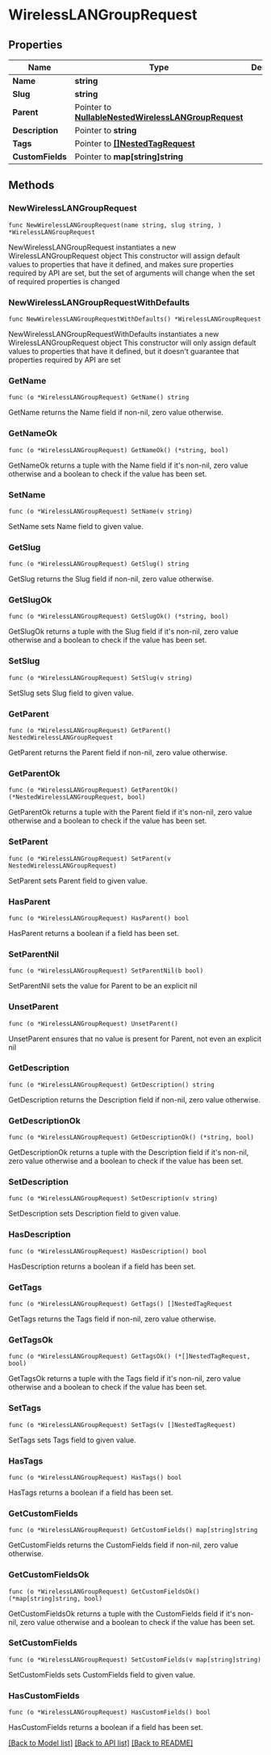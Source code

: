 # WirelessLANGroupRequest

## Properties

Name | Type | Description | Notes
------------ | ------------- | ------------- | -------------
**Name** | **string** |  | 
**Slug** | **string** |  | 
**Parent** | Pointer to [**NullableNestedWirelessLANGroupRequest**](NestedWirelessLANGroupRequest.md) |  | [optional] 
**Description** | Pointer to **string** |  | [optional] 
**Tags** | Pointer to [**[]NestedTagRequest**](NestedTagRequest.md) |  | [optional] 
**CustomFields** | Pointer to **map[string]string** |  | [optional] 

## Methods

### NewWirelessLANGroupRequest

`func NewWirelessLANGroupRequest(name string, slug string, ) *WirelessLANGroupRequest`

NewWirelessLANGroupRequest instantiates a new WirelessLANGroupRequest object
This constructor will assign default values to properties that have it defined,
and makes sure properties required by API are set, but the set of arguments
will change when the set of required properties is changed

### NewWirelessLANGroupRequestWithDefaults

`func NewWirelessLANGroupRequestWithDefaults() *WirelessLANGroupRequest`

NewWirelessLANGroupRequestWithDefaults instantiates a new WirelessLANGroupRequest object
This constructor will only assign default values to properties that have it defined,
but it doesn't guarantee that properties required by API are set

### GetName

`func (o *WirelessLANGroupRequest) GetName() string`

GetName returns the Name field if non-nil, zero value otherwise.

### GetNameOk

`func (o *WirelessLANGroupRequest) GetNameOk() (*string, bool)`

GetNameOk returns a tuple with the Name field if it's non-nil, zero value otherwise
and a boolean to check if the value has been set.

### SetName

`func (o *WirelessLANGroupRequest) SetName(v string)`

SetName sets Name field to given value.


### GetSlug

`func (o *WirelessLANGroupRequest) GetSlug() string`

GetSlug returns the Slug field if non-nil, zero value otherwise.

### GetSlugOk

`func (o *WirelessLANGroupRequest) GetSlugOk() (*string, bool)`

GetSlugOk returns a tuple with the Slug field if it's non-nil, zero value otherwise
and a boolean to check if the value has been set.

### SetSlug

`func (o *WirelessLANGroupRequest) SetSlug(v string)`

SetSlug sets Slug field to given value.


### GetParent

`func (o *WirelessLANGroupRequest) GetParent() NestedWirelessLANGroupRequest`

GetParent returns the Parent field if non-nil, zero value otherwise.

### GetParentOk

`func (o *WirelessLANGroupRequest) GetParentOk() (*NestedWirelessLANGroupRequest, bool)`

GetParentOk returns a tuple with the Parent field if it's non-nil, zero value otherwise
and a boolean to check if the value has been set.

### SetParent

`func (o *WirelessLANGroupRequest) SetParent(v NestedWirelessLANGroupRequest)`

SetParent sets Parent field to given value.

### HasParent

`func (o *WirelessLANGroupRequest) HasParent() bool`

HasParent returns a boolean if a field has been set.

### SetParentNil

`func (o *WirelessLANGroupRequest) SetParentNil(b bool)`

 SetParentNil sets the value for Parent to be an explicit nil

### UnsetParent
`func (o *WirelessLANGroupRequest) UnsetParent()`

UnsetParent ensures that no value is present for Parent, not even an explicit nil
### GetDescription

`func (o *WirelessLANGroupRequest) GetDescription() string`

GetDescription returns the Description field if non-nil, zero value otherwise.

### GetDescriptionOk

`func (o *WirelessLANGroupRequest) GetDescriptionOk() (*string, bool)`

GetDescriptionOk returns a tuple with the Description field if it's non-nil, zero value otherwise
and a boolean to check if the value has been set.

### SetDescription

`func (o *WirelessLANGroupRequest) SetDescription(v string)`

SetDescription sets Description field to given value.

### HasDescription

`func (o *WirelessLANGroupRequest) HasDescription() bool`

HasDescription returns a boolean if a field has been set.

### GetTags

`func (o *WirelessLANGroupRequest) GetTags() []NestedTagRequest`

GetTags returns the Tags field if non-nil, zero value otherwise.

### GetTagsOk

`func (o *WirelessLANGroupRequest) GetTagsOk() (*[]NestedTagRequest, bool)`

GetTagsOk returns a tuple with the Tags field if it's non-nil, zero value otherwise
and a boolean to check if the value has been set.

### SetTags

`func (o *WirelessLANGroupRequest) SetTags(v []NestedTagRequest)`

SetTags sets Tags field to given value.

### HasTags

`func (o *WirelessLANGroupRequest) HasTags() bool`

HasTags returns a boolean if a field has been set.

### GetCustomFields

`func (o *WirelessLANGroupRequest) GetCustomFields() map[string]string`

GetCustomFields returns the CustomFields field if non-nil, zero value otherwise.

### GetCustomFieldsOk

`func (o *WirelessLANGroupRequest) GetCustomFieldsOk() (*map[string]string, bool)`

GetCustomFieldsOk returns a tuple with the CustomFields field if it's non-nil, zero value otherwise
and a boolean to check if the value has been set.

### SetCustomFields

`func (o *WirelessLANGroupRequest) SetCustomFields(v map[string]string)`

SetCustomFields sets CustomFields field to given value.

### HasCustomFields

`func (o *WirelessLANGroupRequest) HasCustomFields() bool`

HasCustomFields returns a boolean if a field has been set.


[[Back to Model list]](../README.md#documentation-for-models) [[Back to API list]](../README.md#documentation-for-api-endpoints) [[Back to README]](../README.md)


